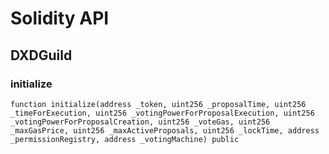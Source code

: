 # Solidity API

## DXDGuild

### initialize

```solidity
function initialize(address _token, uint256 _proposalTime, uint256 _timeForExecution, uint256 _votingPowerForProposalExecution, uint256 _votingPowerForProposalCreation, uint256 _voteGas, uint256 _maxGasPrice, uint256 _maxActiveProposals, uint256 _lockTime, address _permissionRegistry, address _votingMachine) public
```
